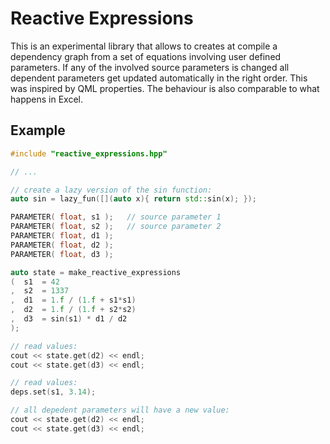 # Reactive Expressions

This is an experimental library that allows to creates at compile a
dependency graph from a set of equations involving user defined parameters.
If any of the involved source parameters is changed all dependent parameters
get updated automatically in the right order. This was inspired by QML properties.
The behaviour is also comparable to what happens in Excel.

## Example

```c++
#include "reactive_expressions.hpp"

// ...

// create a lazy version of the sin function:
auto sin = lazy_fun([](auto x){ return std::sin(x); });

PARAMETER( float, s1 );   // source parameter 1
PARAMETER( float, s2 );   // source parameter 2
PARAMETER( float, d1 );
PARAMETER( float, d2 );
PARAMETER( float, d3 );

auto state = make_reactive_expressions
(  s1  = 42
,  s2  = 1337
,  d1  = 1.f / (1.f + s1*s1)
,  d2  = 1.f / (1.f + s2*s2)
,  d3  = sin(s1) * d1 / d2
);

// read values:
cout << state.get(d2) << endl;
cout << state.get(d3) << endl;

// read values:
deps.set(s1, 3.14);

// all depedent parameters will have a new value:
cout << state.get(d2) << endl;
cout << state.get(d3) << endl;
```

